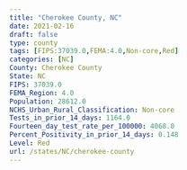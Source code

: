 ```yaml
---
title: "Cherokee County, NC"
date: 2021-02-16
draft: false
type: county
tags: [FIPS:37039.0,FEMA:4.0,Non-core,Red]
categories: [NC]
County: Cherokee County
State: NC
FIPS: 37039.0
FEMA_Region: 4.0
Population: 28612.0
NCHS_Urban_Rural_Classification: Non-core
Tests_in_prior_14_days: 1164.0
Fourteen_day_test_rate_per_100000: 4068.0
Percent_Positivity_in_prior_14_days: 0.148
Level: Red
url: /states/NC/cherokee-county
---
```



